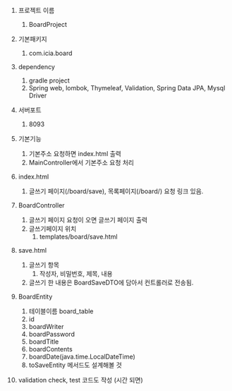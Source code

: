 1. 프로젝트 이름
    1. BoardProject
2. 기본패키지
    1. com.icia.board
3. dependency
    1. gradle project
    2. Spring web, lombok, Thymeleaf, Validation, Spring Data JPA, Mysql Driver
4. 서버포트
    1. 8093
5. 기본기능
    1. 기본주소 요청하면 index.html 출력
    2. MainController에서 기본주소 요청 처리
6. index.html
    1. 글쓰기 페이지(/board/save), 목록페이지(/board/) 요청 링크 있음.
7. BoardController
    1. 글쓰기 페이지 요청이 오면 글쓰기 페이지 출력
    2. 글쓰기페이지 위치
        1. templates/board/save.html
8. save.html
    1. 글쓰기 항목
        1. 작성자, 비밀번호, 제목, 내용
    2. 글쓰기 한 내용은 BoardSaveDTO에 담아서 컨트롤러로 전송됨.
9. BoardEntity
    1. 테이블이름 board_table
    2. id
    3. boardWriter
    4. boardPassword
    5. boardTitle
    6. boardContents
    7. boardDate(java.time.LocalDateTime)
    8. toSaveEntity 메서드도 설계해볼 것

10. validation check, test 코드도 작성 (시간 되면)